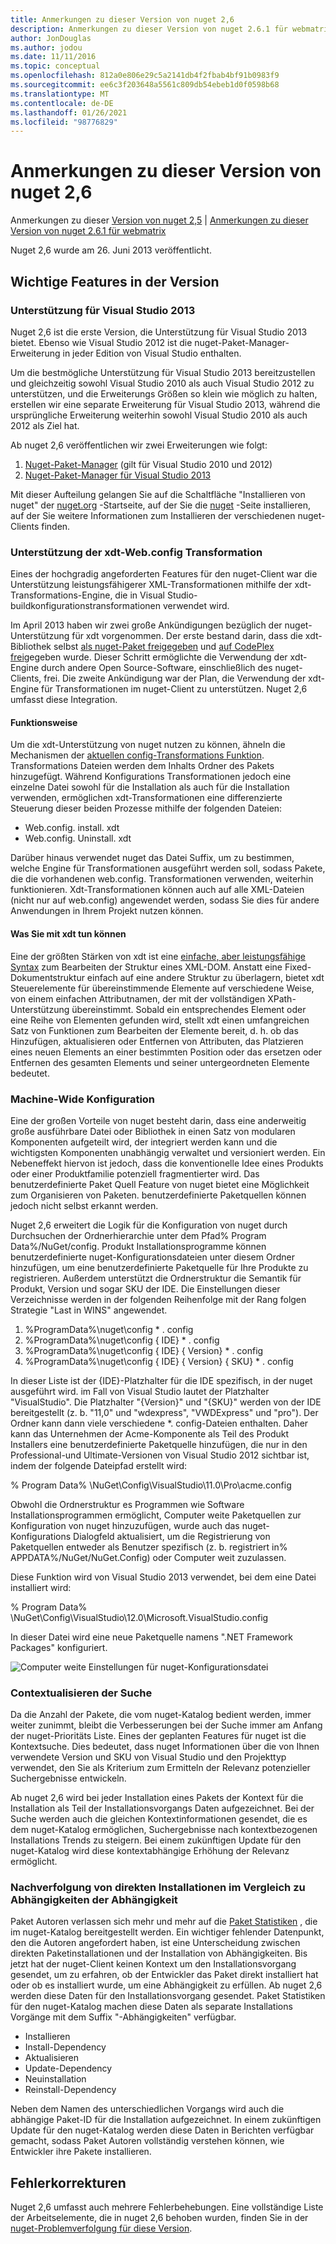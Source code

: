 ```yaml
---
title: Anmerkungen zu dieser Version von nuget 2,6
description: Anmerkungen zu dieser Version von nuget 2.6.1 für webmatrix einschließlich bekannter Probleme, Fehlerbehebungen, hinzugefügter Features und dcrs.
author: JonDouglas
ms.author: jodou
ms.date: 11/11/2016
ms.topic: conceptual
ms.openlocfilehash: 812a0e806e29c5a2141db4f2fbab4bf91b0983f9
ms.sourcegitcommit: ee6c3f203648a5561c809db54ebeb1d0f0598b68
ms.translationtype: MT
ms.contentlocale: de-DE
ms.lasthandoff: 01/26/2021
ms.locfileid: "98776829"
---
```

# <a name="nuget-26-release-notes"></a>Anmerkungen zu dieser Version von nuget 2,6

Anmerkungen zu dieser [Version von nuget 2,5](../release-notes/nuget-2.5.md)  |  [Anmerkungen zu dieser Version von nuget 2.6.1 für webmatrix](../release-notes/nuget-2.6.1-for-webmatrix.md)

Nuget 2,6 wurde am 26. Juni 2013 veröffentlicht.

## <a name="notable-features-in-the-release"></a>Wichtige Features in der Version

### <a name="support-for-visual-studio-2013"></a>Unterstützung für Visual Studio 2013

Nuget 2,6 ist die erste Version, die Unterstützung für Visual Studio 2013 bietet. Ebenso wie Visual Studio 2012 ist die nuget-Paket-Manager-Erweiterung in jeder Edition von Visual Studio enthalten.

Um die bestmögliche Unterstützung für Visual Studio 2013 bereitzustellen und gleichzeitig sowohl Visual Studio 2010 als auch Visual Studio 2012 zu unterstützen, und die Erweiterungs Größen so klein wie möglich zu halten, erstellen wir eine separate Erweiterung für Visual Studio 2013, während die ursprüngliche Erweiterung weiterhin sowohl Visual Studio 2010 als auch 2012 als Ziel hat.

Ab nuget 2,6 veröffentlichen wir zwei Erweiterungen wie folgt:

1. [Nuget-Paket-Manager](https://marketplace.visualstudio.com/items?itemName=NuGetTeam.NuGetPackageManager) (gilt für Visual Studio 2010 und 2012)
1. [Nuget-Paket-Manager für Visual Studio 2013](https://marketplace.visualstudio.com/items?itemName=NuGetTeam.NuGetPackageManagerforVisualStudio2013)

Mit dieser Aufteilung gelangen Sie auf die Schaltfläche "Installieren von nuget" der [nuget.org](https://nuget.org) -Startseite, auf der Sie die [nuget](../install-nuget-client-tools.md) -Seite installieren, auf der Sie weitere Informationen zum Installieren der verschiedenen nuget-Clients finden.

<a name="xdt"></a>

### <a name="xdt-webconfig-transformation-support"></a>Unterstützung der xdt-Web.config Transformation

Eines der hochgradig angeforderten Features für den nuget-Client war die Unterstützung leistungsfähigerer XML-Transformationen mithilfe der xdt-Transformations-Engine, die in Visual Studio-buildkonfigurationstransformationen verwendet wird.

Im April 2013 haben wir zwei große Ankündigungen bezüglich der nuget-Unterstützung für xdt vorgenommen. Der erste bestand darin, dass die xdt-Bibliothek selbst [als nuget-Paket freigegeben](https://nuget.org/packages/Microsoft.Web.Xdt) und [auf CodePlex frei](http://xdt.codeplex.com/)gegeben wurde. Dieser Schritt ermöglichte die Verwendung der xdt-Engine durch andere Open Source-Software, einschließlich des nuget-Clients, frei. Die zweite Ankündigung war der Plan, die Verwendung der xdt-Engine für Transformationen im nuget-Client zu unterstützen. Nuget 2,6 umfasst diese Integration.

#### <a name="how-it-works"></a>Funktionsweise

Um die xdt-Unterstützung von nuget nutzen zu können, ähneln die Mechanismen der [aktuellen config-Transformations Funktion](../create-packages/source-and-config-file-transformations.md).
Transformations Dateien werden dem Inhalts Ordner des Pakets hinzugefügt. Während Konfigurations Transformationen jedoch eine einzelne Datei sowohl für die Installation als auch für die Installation verwenden, ermöglichen xdt-Transformationen eine differenzierte Steuerung dieser beiden Prozesse mithilfe der folgenden Dateien:

- Web.config. install. xdt
- Web.config. Uninstall. xdt

Darüber hinaus verwendet nuget das Datei Suffix, um zu bestimmen, welche Engine für Transformationen ausgeführt werden soll, sodass Pakete, die die vorhandenen web.config. Transformationen verwenden, weiterhin funktionieren. Xdt-Transformationen können auch auf alle XML-Dateien (nicht nur auf web.config) angewendet werden, sodass Sie dies für andere Anwendungen in Ihrem Projekt nutzen können.

#### <a name="what-you-can-do-with-xdt"></a>Was Sie mit xdt tun können

Eine der größten Stärken von xdt ist eine [einfache, aber leistungsfähige Syntax](/previous-versions/aspnet/dd465326(v=vs.110)) zum Bearbeiten der Struktur eines XML-DOM. Anstatt eine Fixed-Dokumentstruktur einfach auf eine andere Struktur zu überlagern, bietet xdt Steuerelemente für übereinstimmende Elemente auf verschiedene Weise, von einem einfachen Attributnamen, der mit der vollständigen XPath-Unterstützung übereinstimmt. Sobald ein entsprechendes Element oder eine Reihe von Elementen gefunden wird, stellt xdt einen umfangreichen Satz von Funktionen zum Bearbeiten der Elemente bereit, d. h. ob das Hinzufügen, aktualisieren oder Entfernen von Attributen, das Platzieren eines neuen Elements an einer bestimmten Position oder das ersetzen oder Entfernen des gesamten Elements und seiner untergeordneten Elemente bedeutet.

### <a name="machine-wide-configuration"></a>Machine-Wide Konfiguration

Eine der großen Vorteile von nuget besteht darin, dass eine anderweitig große ausführbare Datei oder Bibliothek in einen Satz von modularen Komponenten aufgeteilt wird, der integriert werden kann und die wichtigsten Komponenten unabhängig verwaltet und versioniert werden. Ein Nebeneffekt hiervon ist jedoch, dass die konventionelle Idee eines Produkts oder einer Produktfamilie potenziell fragmentierter wird.
Das benutzerdefinierte Paket Quell Feature von nuget bietet eine Möglichkeit zum Organisieren von Paketen. benutzerdefinierte Paketquellen können jedoch nicht selbst erkannt werden.

Nuget 2,6 erweitert die Logik für die Konfiguration von nuget durch Durchsuchen der Ordnerhierarchie unter dem Pfad% Program Data%/NuGet/config. Produkt Installationsprogramme können benutzerdefinierte nuget-Konfigurationsdateien unter diesem Ordner hinzufügen, um eine benutzerdefinierte Paketquelle für Ihre Produkte zu registrieren. Außerdem unterstützt die Ordnerstruktur die Semantik für Produkt, Version und sogar SKU der IDE. Die Einstellungen dieser Verzeichnisse werden in der folgenden Reihenfolge mit der Rang folgen Strategie "Last in WINS" angewendet.

1. %ProgramData%\nuget\config \* . config
2. %ProgramData%\nuget\config \{ IDE} \* . config
3. %ProgramData%\nuget\config \{ IDE} \{ Version} \* . config
4. %ProgramData%\nuget\config \{ IDE} \{ Version} \{ SKU} \* . config

In dieser Liste ist der {IDE}-Platzhalter für die IDE spezifisch, in der nuget ausgeführt wird. im Fall von Visual Studio lautet der Platzhalter "VisualStudio". Die Platzhalter "{Version}" und "{SKU}" werden von der IDE bereitgestellt (z. b. "11,0" und "wdexpress", "VWDExpress" und "pro"). Der Ordner kann dann viele verschiedene *. config-Dateien enthalten.
Daher kann das Unternehmen der Acme-Komponente als Teil des Produkt Installers eine benutzerdefinierte Paketquelle hinzufügen, die nur in den Professional-und Ultimate-Versionen von Visual Studio 2012 sichtbar ist, indem der folgende Dateipfad erstellt wird:

% Program Data% \NuGet\Config\VisualStudio\11.0\Pro\acme.config

Obwohl die Ordnerstruktur es Programmen wie Software Installationsprogrammen ermöglicht, Computer weite Paketquellen zur Konfiguration von nuget hinzuzufügen, wurde auch das nuget-Konfigurations Dialogfeld aktualisiert, um die Registrierung von Paketquellen entweder als Benutzer spezifisch (z. b. registriert in% APPDATA%/NuGet/NuGet.Config) oder Computer weit zuzulassen.

Diese Funktion wird von Visual Studio 2013 verwendet, bei dem eine Datei installiert wird:

% Program Data% \NuGet\Config\VisualStudio\12.0\Microsoft.VisualStudio.config

In dieser Datei wird eine neue Paketquelle namens ".NET Framework Packages" konfiguriert.

![Computer weite Einstellungen für nuget-Konfigurationsdatei](./media/NuGet-Config-File-Machine-Wide.png)

### <a name="contextualizing-search"></a>Contextualisieren der Suche

Da die Anzahl der Pakete, die vom nuget-Katalog bedient werden, immer weiter zunimmt, bleibt die Verbesserungen bei der Suche immer am Anfang der nuget-Prioritäts Liste. Eines der geplanten Features für nuget ist die Kontextsuche. Dies bedeutet, dass nuget Informationen über die von Ihnen verwendete Version und SKU von Visual Studio und den Projekttyp verwendet, den Sie als Kriterium zum Ermitteln der Relevanz potenzieller Suchergebnisse entwickeln.

Ab nuget 2,6 wird bei jeder Installation eines Pakets der Kontext für die Installation als Teil der Installationsvorgangs Daten aufgezeichnet.  Bei der Suche werden auch die gleichen Kontextinformationen gesendet, die es dem nuget-Katalog ermöglichen, Suchergebnisse nach kontextbezogenen Installations Trends zu steigern.  Bei einem zukünftigen Update für den nuget-Katalog wird diese kontextabhängige Erhöhung der Relevanz ermöglicht.

### <a name="tracking-direct-installs-vs-dependency-installs"></a>Nachverfolgung von direkten Installationen im Vergleich zu Abhängigkeiten der Abhängigkeit

Paket Autoren verlassen sich mehr und mehr auf die [Paket Statistiken](http://blog.nuget.org/20130226/Introducing-Package-Statistics.html) , die im nuget-Katalog bereitgestellt werden.  Ein wichtiger fehlender Datenpunkt, den die Autoren angefordert haben, ist eine Unterscheidung zwischen direkten Paketinstallationen und der Installation von Abhängigkeiten.  Bis jetzt hat der nuget-Client keinen Kontext um den Installationsvorgang gesendet, um zu erfahren, ob der Entwickler das Paket direkt installiert hat oder ob es installiert wurde, um eine Abhängigkeit zu erfüllen.
Ab nuget 2,6 werden diese Daten für den Installationsvorgang gesendet.  Paket Statistiken für den nuget-Katalog machen diese Daten als separate Installations Vorgänge mit dem Suffix "-Abhängigkeiten" verfügbar.

* Installieren
* Install-Dependency
* Aktualisieren
* Update-Dependency
* Neuinstallation
* Reinstall-Dependency

Neben dem Namen des unterschiedlichen Vorgangs wird auch die abhängige Paket-ID für die Installation aufgezeichnet.  In einem zukünftigen Update für den nuget-Katalog werden diese Daten in Berichten verfügbar gemacht, sodass Paket Autoren vollständig verstehen können, wie Entwickler ihre Pakete installieren.

## <a name="bug-fixes"></a>Fehlerkorrekturen

Nuget 2,6 umfasst auch mehrere Fehlerbehebungen. Eine vollständige Liste der Arbeitselemente, die in nuget 2,6 behoben wurden, finden Sie in der [nuget-Problemverfolgung für diese Version](https://nuget.codeplex.com/workitem/list/advanced?keyword=&status=Closed&type=All&priority=All&release=NuGet%202.6&assignedTo=All&component=All&sortField=LastUpdatedDate&sortDirection=Descending&page=0&reasonClosed=All).